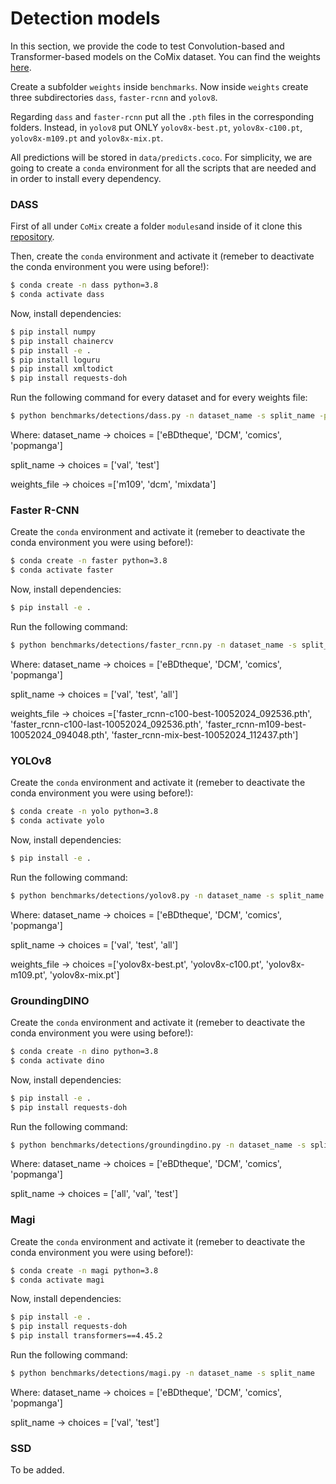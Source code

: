 # Detection models

In this section, we provide the code to test Convolution-based and Transformer-based models on the CoMix dataset. 
You can find the weights [here](https://drive.google.com/drive/folders/1RBhVKPscDuycDqiD8zHgfSu35xHM11Ty).

Create a subfolder `weights` inside `benchmarks`. Now inside `weights` create three subdirectories `dass`, `faster-rcnn` and `yolov8`.

Regarding `dass` and `faster-rcnn` put all the `.pth` files in the corresponding folders. Instead, in `yolov8` put ONLY `yolov8x-best.pt`, `yolov8x-c100.pt`, `yolov8x-m109.pt` and `yolov8x-mix.pt`.

All predictions will be stored in `data/predicts.coco`.
For simplicity, we are going to create a `conda` environment for all the scripts that are needed and in order to install every dependency.

### DASS

First of all under `CoMix` create a folder `modules`and inside of it clone this [repository](https://github.com/emanuelevivoli/DASS_Det_Inference).

Then, create the `conda` environment and activate it (remeber to deactivate the conda environment you were using before!):
```bash
$ conda create -n dass python=3.8
$ conda activate dass
```
Now, install dependencies:
```bash
$ pip install numpy
$ pip install chainercv
$ pip install -e .
$ pip install loguru
$ pip install xmltodict
$ pip install requests-doh
```
Run the following command for every dataset and for every weights file:
```bash
$ python benchmarks/detections/dass.py -n dataset_name -s split_name -pd weights_file
```
Where:
dataset_name -> choices = ['eBDtheque', 'DCM', 'comics', 'popmanga']

split_name -> choices = ['val', 'test']

weights_file -> choices =['m109', 'dcm', 'mixdata']

### Faster R-CNN

Create the `conda` environment and activate it (remeber to deactivate the conda environment you were using before!):
```bash
$ conda create -n faster python=3.8
$ conda activate faster
```
Now, install dependencies:
```bash
$ pip install -e .
```
Run the following command:

```bash
$ python benchmarks/detections/faster_rcnn.py -n dataset_name -s split_name -wn weights_file
```
Where:
dataset_name -> choices = ['eBDtheque', 'DCM', 'comics', 'popmanga']

split_name -> choices = ['val', 'test', 'all']

weights_file -> choices =['faster_rcnn-c100-best-10052024_092536.pth', 'faster_rcnn-c100-last-10052024_092536.pth',
'faster_rcnn-m109-best-10052024_094048.pth', 'faster_rcnn-mix-best-10052024_112437.pth']

### YOLOv8

Create the `conda` environment and activate it (remeber to deactivate the conda environment you were using before!):
```bash
$ conda create -n yolo python=3.8
$ conda activate yolo
```
Now, install dependencies:
```bash
$ pip install -e .
```
Run the following command:

```bash
$ python benchmarks/detections/yolov8.py -n dataset_name -s split_name -wn weights_file
```
Where:
dataset_name -> choices = ['eBDtheque', 'DCM', 'comics', 'popmanga']

split_name -> choices = ['val', 'test', 'all']

weights_file -> choices =['yolov8x-best.pt', 'yolov8x-c100.pt',
'yolov8x-m109.pt', 'yolov8x-mix.pt']


### GroundingDINO

Create the `conda` environment and activate it (remeber to deactivate the conda environment you were using before!):
```bash
$ conda create -n dino python=3.8
$ conda activate dino
```
Now, install dependencies:
```bash
$ pip install -e .
$ pip install requests-doh
```
Run the following command:

```bash
$ python benchmarks/detections/groundingdino.py -n dataset_name -s split_name
```
Where:
dataset_name -> choices = ['eBDtheque', 'DCM', 'comics', 'popmanga']

split_name -> choices = ['all', 'val', 'test']

### Magi

Create the `conda` environment and activate it (remeber to deactivate the conda environment you were using before!):
```bash
$ conda create -n magi python=3.8
$ conda activate magi
```
Now, install dependencies:
```bash
$ pip install -e .
$ pip install requests-doh
$ pip install transformers==4.45.2
```
Run the following command:

```bash
$ python benchmarks/detections/magi.py -n dataset_name -s split_name
```
Where:
dataset_name -> choices = ['eBDtheque', 'DCM', 'comics', 'popmanga']

split_name -> choices = ['val', 'test']

### SSD

To be added.
